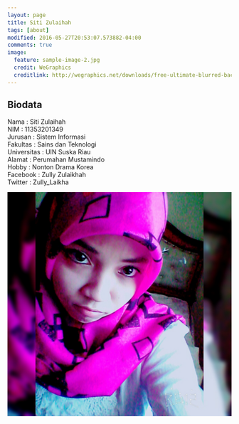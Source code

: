 ```yaml
---
layout: page
title: Siti Zulaihah
tags: [about]
modified: 2016-05-27T20:53:07.573882-04:00
comments: true
image:
  feature: sample-image-2.jpg
  credit: WeGraphics
  creditlink: http://wegraphics.net/downloads/free-ultimate-blurred-background-pack/
---
```

## Biodata
Nama : Siti Zulaihah<br>
NIM : 11353201349<br>
Jurusan : Sistem Informasi<br>
Fakultas : Sains dan Teknologi<br>
Universitas : UIN Suska Riau<br>
Alamat : Perumahan Mustamindo<br>
Hobby : Nonton Drama Korea<br>
Facebook : Zully Zulaikhah<br>
Twitter : Zully_Laikha<br>

<img src="/assets/InstaShot_20150820_215224.jpg">
